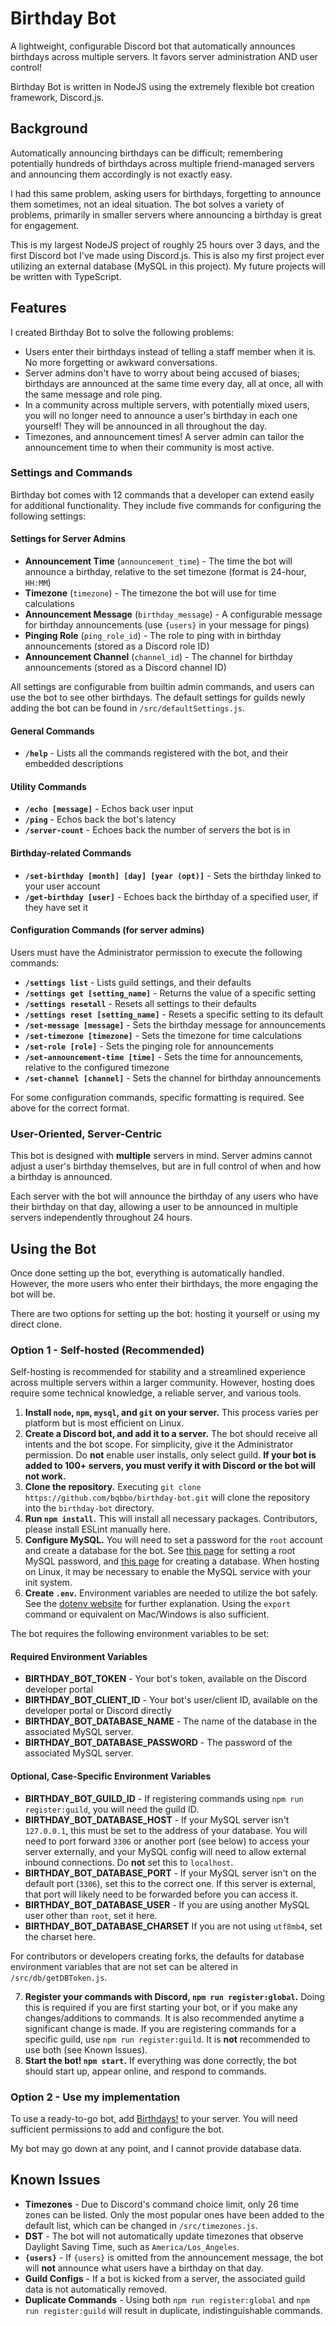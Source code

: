 # Birthday Bot

A lightweight, configurable Discord bot that automatically announces birthdays across multiple servers. It favors server administration AND user control!

Birthday Bot is written in NodeJS using the extremely flexible bot creation framework, Discord.js.

## Background

Automatically announcing birthdays can be difficult; remembering potentially hundreds of birthdays across multiple friend-managed servers and announcing them accordingly is not exactly easy.

I had this same problem, asking users for birthdays, forgetting to announce them sometimes, not an ideal situation. The bot solves a variety of problems, primarily in smaller servers where announcing a birthday is great for engagement.

This is my largest NodeJS project of roughly 25 hours over 3 days, and the first Discord bot I've made using Discord.js. This is also my first project ever utilizing an external database (MySQL in this project). My future projects will be written with TypeScript.

## Features

I created Birthday Bot to solve the following problems:

-   Users enter their birthdays instead of telling a staff member when it is. No more forgetting or awkward conversations.
-   Server admins don't have to worry about being accused of biases; birthdays are announced at the same time every day, all at once, all with the same message and role ping.
-   In a community across multiple servers, with potentially mixed users, you will no longer need to announce a user's birthday in each one yourself! They will be announced in all throughout the day.
-   Timezones, and announcement times! A server admin can tailor the announcement time to when their community is most active.

### Settings and Commands

Birthday bot comes with 12 commands that a developer can extend easily for additional functionality. They include five commands for configuring the following settings:

#### Settings for Server Admins

-   **Announcement Time** (`announcement_time`) - The time the bot will announce a birthday, relative to the set timezone (format is 24-hour, `HH:MM`)
-   **Timezone** (`timezone`) - The timezone the bot will use for time calculations
-   **Announcement Message** (`birthday_message`) - A configurable message for birthday announcements (use `{users}` in your message for pings)
-   **Pinging Role** (`ping_role_id`) - The role to ping with in birthday announcements (stored as a Discord role ID)
-   **Announcement Channel** (`channel_id`) - The channel for birthday announcements (stored as a Discord channel ID)

All settings are configurable from builtin admin commands, and users can use the bot to see other birthdays. The default settings for guilds newly adding the bot can be found in `/src/defaultSettings.js`.

#### General Commands

-   **`/help`** - Lists all the commands registered with the bot, and their embedded descriptions

#### Utility Commands

-   **`/echo [message]`** - Echos back user input
-   **`/ping`** - Echos back the bot's latency
-   **`/server-count`** - Echoes back the number of servers the bot is in

#### Birthday-related Commands

-   **`/set-birthday [month] [day] [year (opt)]`** - Sets the birthday linked to your user account
-   **`/get-birthday [user]`** - Echoes back the birthday of a specified user, if they have set it

#### Configuration Commands (for server admins)

Users must have the Administrator permission to execute the following commands:

-   **`/settings list`** - Lists guild settings, and their defaults
-   **`/settings get [setting_name]`** - Returns the value of a specific setting
-   **`/settings resetall`** - Resets all settings to their defaults
-   **`/settings reset [setting_name]`** - Resets a specific setting to its default
-   **`/set-message [message]`** - Sets the birthday message for announcements
-   **`/set-timezone [timezone]`** - Sets the timezone for time calculations
-   **`/set-role [role]`** - Sets the pinging role for announcements
-   **`/set-announcement-time [time]`** - Sets the time for announcements, relative to the configured timezone
-   **`/set-channel [channel]`** - Sets the channel for birthday announcements

For some configuration commands, specific formatting is required. See above for the correct format.

### User-Oriented, Server-Centric

This bot is designed with **multiple** servers in mind. Server admins cannot adjust a user's birthday themselves, but are in full control of when and how a birthday is announced.

Each server with the bot will announce the birthday of any users who have their birthday on that day, allowing a user to be announced in multiple servers independently throughout 24 hours.

## Using the Bot

Once done setting up the bot, everything is automatically handled. However, the more users who enter their birthdays, the more engaging the bot will be.

There are two options for setting up the bot: hosting it yourself or using my direct clone.

### Option 1 - Self-hosted (Recommended)

Self-hosting is recommended for stability and a streamlined experience across multiple servers within a larger community. However, hosting does require some technical knowledge, a reliable server, and various tools.

1. **Install `node`, `npm`, `mysql`, and `git` on your server.** This process varies per platform but is most efficient on Linux.
2. **Create a Discord bot, and add it to a server.** The bot should receive all intents and the bot scope. For simplicity, give it the Administrator permission. Do **not** enable user installs, only select guild. **If your bot is added to 100+ servers, you must verify it with Discord or the bot will not work.**
3. **Clone the repository.** Executing `git clone https://github.com/bqbbo/birthday-bot.git` will clone the repository into the `birthday-bot` directory.
4. **Run `npm install`.** This will install all necessary packages. Contributors, please install ESLint manually here.
5. **Configure MySQL.** You will need to set a password for the `root` account and create a database for the bot. See [this page](https://dev.mysql.com/doc/refman/8.4/en/default-privileges.html) for setting a root MySQL password, and [this page](https://dev.mysql.com/doc/refman/8.4/en/creating-database.html) for creating a database. When hosting on Linux, it may be necessary to enable the MySQL service with your init system.
6. **Create `.env`.** Environment variables are needed to utilize the bot safely. See the [dotenv website](https://www.dotenv.org/docs/) for further explanation. Using the `export` command or equivalent on Mac/Windows is also sufficient.

The bot requires the following environment variables to be set:

#### Required Environment Variables

-   **BIRTHDAY_BOT_TOKEN** - Your bot's token, available on the Discord developer portal
-   **BIRTHDAY_BOT_CLIENT_ID** - Your bot's user/client ID, available on the developer portal or Discord directly
-   **BIRTHDAY_BOT_DATABASE_NAME** - The name of the database in the associated MySQL server.
-   **BIRTHDAY_BOT_DATABASE_PASSWORD** - The password of the associated MySQL server.

#### Optional, Case-Specific Environment Variables

-   **BIRTHDAY_BOT_GUILD_ID** - If registering commands using `npm run register:guild`, you will need the guild ID.
-   **BIRTHDAY_BOT_DATABASE_HOST** - If your MySQL server isn't `127.0.0.1`, this must be set to the address of your database. You will need to port forward `3306` or another port (see below) to access your server externally, and your MySQL config will need to allow external inbound connections. Do **not** set this to `localhost`.
-   **BIRTHDAY_BOT_DATABASE_PORT** - If your MySQL server isn't on the default port (`3306`), set this to the correct one. If this server is external, that port will likely need to be forwarded before you can access it.
-   **BIRTHDAY_BOT_DATABASE_USER** - If you are using another MySQL user other than `root`, set it here.
-   **BIRTHDAY_BOT_DATABASE_CHARSET** If you are not using `utf8mb4`, set the charset here.

For contributors or developers creating forks, the defaults for database environment variables that are not set can be altered in `/src/db/getDBToken.js`.

7. **Register your commands with Discord, `npm run register:global`.** Doing this is required if you are first starting your bot, or if you make any changes/additions to commands. It is also recommended anytime a significant change is made. If you are registering commands for a specific guild, use `npm run register:guild`. It is **not** recommended to use both (see Known Issues).
8. **Start the bot! `npm start`.** If everything was done correctly, the bot should start up, appear online, and respond to commands.

### Option 2 - Use my implementation

To use a ready-to-go bot, add [Birthdays!](https://discord.com/oauth2/authorize?client_id=1393498638231015546) to your server. You will need sufficient permissions to add and configure the bot.

My bot may go down at any point, and I cannot provide database data.

## Known Issues

-   **Timezones** - Due to Discord's command choice limit, only 26 time zones can be listed. Only the most popular ones have been added to the default list, which can be changed in `/src/timezones.js`.
-   **DST** - The bot will not automatically update timezones that observe Daylight Saving Time, such as `America/Los_Angeles`.
-   **`{users}`** - If `{users}` is omitted from the announcement message, the bot will **not** announce what users have a birthday on that day.
-   **Guild Configs** - If a bot is kicked from a server, the associated guild data is not automatically removed.
-   **Duplicate Commands** - Using both `npm run register:global` and `npm run register:guild` will result in duplicate, indistinguishable commands.
